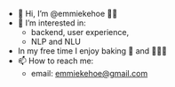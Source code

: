 - 👋 Hi, I’m @emmiekehoe 👩🏻
- 👀 I’m interested in:
  - backend, user experience, 
  - NLP and NLU
- In my free time I enjoy baking 🍪  and 🏃🏻‍♀️ 
- 📫 How to reach me:
  - email: emmiekehoe@gmail.com

<!---
emmiekehoe/emmiekehoe is a ✨ special ✨ repository because its `README.md` (this file) appears on your GitHub profile.
You can click the Preview link to take a look at your changes.
--->
